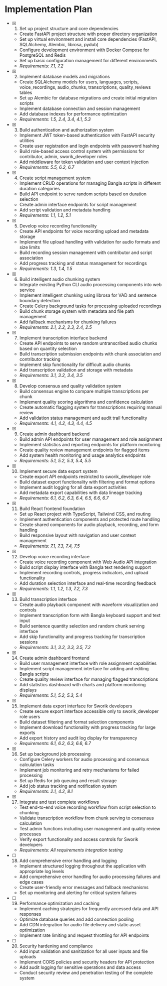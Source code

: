 # Implementation Plan

- [x] 1. Set up project structure and core dependencies
  - Create FastAPI project structure with proper directory organization
  - Set up virtual environment and install core dependencies (FastAPI, SQLAlchemy, Alembic, librosa, pydub)
  - Configure development environment with Docker Compose for PostgreSQL and Redis
  - Set up basic configuration management for different environments
  - _Requirements: 7.1, 7.2_

- [x] 2. Implement database models and migrations
  - Create SQLAlchemy models for users, languages, scripts, voice_recordings, audio_chunks, transcriptions, quality_reviews tables
  - Set up Alembic for database migrations and create initial migration scripts
  - Implement database connection and session management
  - Add database indexes for performance optimization
  - _Requirements: 1.5, 2.4, 3.4, 4.1, 5.3_

- [x] 3. Build authentication and authorization system
  - Implement JWT token-based authentication with FastAPI security utilities
  - Create user registration and login endpoints with password hashing
  - Build role-based access control system with permissions for contributor, admin, sworik_developer roles
  - Add middleware for token validation and user context injection
  - _Requirements: 5.5, 6.2, 6.7_

- [x] 4. Create script management system
  - Implement CRUD operations for managing Bangla scripts in different duration categories
  - Build API endpoint to serve random scripts based on duration selection
  - Create admin interface endpoints for script management
  - Add script validation and metadata handling
  - _Requirements: 1.1, 1.2, 5.1_

- [x] 5. Develop voice recording functionality
  - Create API endpoints for voice recording upload and metadata storage
  - Implement file upload handling with validation for audio formats and size limits
  - Build recording session management with contributor and script association
  - Add progress tracking and status management for recordings
  - _Requirements: 1.3, 1.4, 1.5_

- [x] 6. Build intelligent audio chunking system
  - Integrate existing Python CLI audio processing components into web service
  - Implement intelligent chunking using librosa for VAD and sentence boundary detection
  - Create Celery background tasks for processing uploaded recordings
  - Build chunk storage system with metadata and file path management
  - Add fallback mechanisms for chunking failures
  - _Requirements: 2.1, 2.2, 2.3, 2.4, 2.5_

- [x] 7. Implement transcription interface backend
  - Create API endpoints to serve random untranscribed audio chunks based on quantity selection
  - Build transcription submission endpoints with chunk association and contributor tracking
  - Implement skip functionality for difficult audio chunks
  - Add transcription validation and storage with metadata
  - _Requirements: 3.1, 3.2, 3.4, 3.5_

- [x] 8. Develop consensus and quality validation system
  - Build consensus engine to compare multiple transcriptions per chunk
  - Implement quality scoring algorithms and confidence calculation
  - Create automatic flagging system for transcriptions requiring manual review
  - Add validation status management and audit trail functionality
  - _Requirements: 4.1, 4.2, 4.3, 4.4, 4.5_

- [x] 9. Create admin dashboard backend
  - Build admin API endpoints for user management and role assignment
  - Implement statistics and reporting endpoints for platform monitoring
  - Create quality review management endpoints for flagged items
  - Add system health monitoring and usage analytics endpoints
  - _Requirements: 5.1, 5.2, 5.3, 5.4, 5.5_

- [x] 10. Implement secure data export system
  - Create export API endpoints restricted to sworik_developer role
  - Build dataset export functionality with filtering and format options
  - Implement audit logging for all data export activities
  - Add metadata export capabilities with data lineage tracking
  - _Requirements: 6.1, 6.2, 6.3, 6.4, 6.5, 6.6, 6.7_

- [x] 11. Build React frontend foundation
  - Set up React project with TypeScript, Tailwind CSS, and routing
  - Implement authentication components and protected route handling
  - Create shared components for audio playback, recording, and form handling
  - Build responsive layout with navigation and user context management
  - _Requirements: 7.1, 7.3, 7.4, 7.5_

- [x] 12. Develop voice recording interface
  - Create voice recording component with Web Audio API integration
  - Build script display interface with Bangla text rendering support
  - Implement recording controls, progress indicators, and upload functionality
  - Add duration selection interface and real-time recording feedback
  - _Requirements: 1.1, 1.2, 1.3, 7.2, 7.3_

- [x] 13. Build transcription interface
  - Create audio playback component with waveform visualization and controls
  - Implement transcription form with Bangla keyboard support and text input
  - Build sentence quantity selection and random chunk serving interface
  - Add skip functionality and progress tracking for transcription sessions
  - _Requirements: 3.1, 3.2, 3.3, 3.5, 7.2_

- [x] 14. Create admin dashboard frontend
  - Build user management interface with role assignment capabilities
  - Implement script management interface for adding and editing Bangla scripts
  - Create quality review interface for managing flagged transcriptions
  - Add statistics dashboard with charts and platform monitoring displays
  - _Requirements: 5.1, 5.2, 5.3, 5.4_

- [x] 15. Implement data export interface for Sworik developers
  - Create secure export interface accessible only to sworik_developer role users
  - Build dataset filtering and format selection components
  - Implement download functionality with progress tracking for large exports
  - Add export history and audit log display for transparency
  - _Requirements: 6.1, 6.2, 6.3, 6.6, 6.7_

- [x] 16. Set up background job processing
  - Configure Celery workers for audio processing and consensus calculation tasks
  - Implement job monitoring and retry mechanisms for failed processing
  - Set up Redis for job queuing and result storage
  - Add job status tracking and notification system
  - _Requirements: 2.1, 4.2, 8.1_

- [x] 17. Integrate and test complete workflows
  - Test end-to-end voice recording workflow from script selection to chunking
  - Validate transcription workflow from chunk serving to consensus calculation
  - Test admin functions including user management and quality review processes
  - Verify export functionality and access controls for Sworik developers
  - _Requirements: All requirements integration testing_

- [ ] 18. Add comprehensive error handling and logging
  - Implement structured logging throughout the application with appropriate log levels
  - Add comprehensive error handling for audio processing failures and edge cases
  - Create user-friendly error messages and fallback mechanisms
  - Set up monitoring and alerting for critical system failures

- [ ] 19. Performance optimization and caching
  - Implement caching strategies for frequently accessed data and API responses
  - Optimize database queries and add connection pooling
  - Add CDN integration for audio file delivery and static asset optimization
  - Implement rate limiting and request throttling for API endpoints

- [ ] 20. Security hardening and compliance
  - Add input validation and sanitization for all user inputs and file uploads
  - Implement CORS policies and security headers for API protection
  - Add audit logging for sensitive operations and data access
  - Conduct security review and penetration testing of the complete system